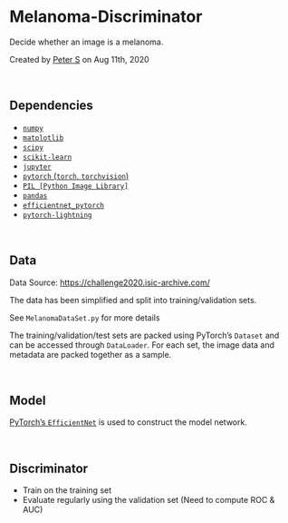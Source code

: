 # Melanoma-Discriminator
Decide whether an image is a melanoma.

Created by <a href="mailto:petershen815@126.com">Peter S</a> on Aug 11th, 2020

<br>

## Dependencies

-   [`numpy`](https://numpy.org/)
-   [`matplotlib`](https://matplotlib.org/)
-   [`scipy`](https://www.scipy.org/)
-   [`scikit-learn`](https://scikit-learn.org/stable/)
-   [`jupyter`](https://jupyter.org/)
-   [`pytorch` (`torch`, `torchvision`)](https://pytorch.org/)
-   [`PIL [Python Image Library]`](https://python-pillow.org/)
-   [`pandas`](https://pandas.pydata.org/)
-   [`efficientnet_pytorch`](https://github.com/lukemelas/EfficientNet-PyTorch#about-efficientnet)
-   [`pytorch-lightning`](https://github.com/PyTorchLightning/pytorch-lightning)

<br>

## Data

Data Source: https://challenge2020.isic-archive.com/

The data has been simplified and split into training/validation sets.

See `MelanomaDataSet.py` for more details

The training/validation/test sets are packed using PyTorch’s `Dataset` and can be accessed through `DataLoader`. For each set, the image data and metadata are packed together as a sample.

<br>

## Model

[PyTorch’s `EfficientNet`](https://github.com/lukemelas/EfficientNet-PyTorch#about-efficientnet) is used to construct the model network.

<br>

## Discriminator

-   Train on the training set
-   Evaluate regularly using the validation set (Need to compute ROC & AUC)